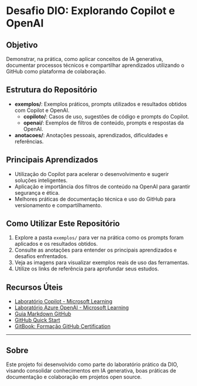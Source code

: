 # Desafio DIO: Explorando Copilot e OpenAI

## Objetivo
Demonstrar, na prática, como aplicar conceitos de IA generativa, documentar processos técnicos e compartilhar aprendizados utilizando o GitHub como plataforma de colaboração.

## Estrutura do Repositório
- **exemplos/**: Exemplos práticos, prompts utilizados e resultados obtidos com Copilot e OpenAI.
  - **copiloto/**: Casos de uso, sugestões de código e prompts do Copilot.
  - **openai/**: Exemplos de filtros de conteúdo, prompts e respostas da OpenAI.
- **anotacoes/**: Anotações pessoais, aprendizados, dificuldades e referências.

## Principais Aprendizados
- Utilização do Copilot para acelerar o desenvolvimento e sugerir soluções inteligentes.
- Aplicação e importância dos filtros de conteúdo na OpenAI para garantir segurança e ética.
- Melhores práticas de documentação técnica e uso do GitHub para versionamento e compartilhamento.

## Como Utilizar Este Repositório
1. Explore a pasta `exemplos/` para ver na prática como os prompts foram aplicados e os resultados obtidos.
2. Consulte as anotações para entender os principais aprendizados e desafios enfrentados.
3. Veja as imagens para visualizar exemplos reais de uso das ferramentas.
4. Utilize os links de referência para aprofundar seus estudos.

## Recursos Úteis
- [Laboratório Copilot - Microsoft Learning](#)
- [Laboratório Azure OpenAI - Microsoft Learning](#)
- [Guia Markdown GitHub](https://guides.github.com/features/mastering-markdown/)
- [GitHub Quick Start](https://docs.github.com/pt/get-started/quickstart)
- [GitBook: Formação GitHub Certification](https://app.gitbook.com/s/-MZ9Qw8w8w8w8w8w8w8w/github)

---

## Sobre
Este projeto foi desenvolvido como parte do laboratório prático da DIO, visando consolidar conhecimentos em IA generativa, boas práticas de documentação e colaboração em projetos open source.
